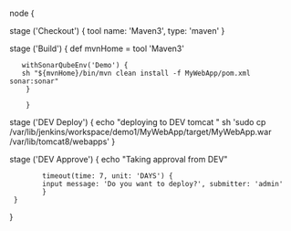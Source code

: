 node {

stage ('Checkout')  {
tool name: 'Maven3', type: 'maven'
                    }

stage ('Build')
        {
            def mvnHome = tool 'Maven3'
           
       withSonarQubeEnv('Demo') { 
       sh "${mvnHome}/bin/mvn clean install -f MyWebApp/pom.xml sonar:sonar"
        }

        }

stage ('DEV Deploy')
         {
                echo "deploying to DEV tomcat "
               sh 'sudo cp /var/lib/jenkins/workspace/demo1/MyWebApp/target/MyWebApp.war /var/lib/tomcat8/webapps'
      }

stage ('DEV Approve')
      {
            echo "Taking approval from DEV"
                
            timeout(time: 7, unit: 'DAYS') {
            input message: 'Do you want to deploy?', submitter: 'admin'
            } 
     }
}
